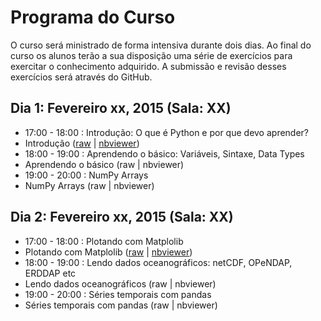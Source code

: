 # Programa do Curso

O curso será ministrado de forma intensiva durante dois dias.
Ao final do curso os alunos terão a sua disposição uma série de exercícios
para exercitar o conhecimento adquirido.
A submissão e revisão desses exercícios será através do GitHub.

## Dia 1: Fevereiro xx, 2015 (Sala: XX)

- 17:00 - 18:00 : Introdução: O que é Python e por que devo aprender?
- Introdução ([raw](http://ocefpaf.github.io/python4oceanographers_intro_course/notebooks/lecture_01.ipynb) | [nbviewer](http://nbviewer.ipython.org/url/ocefpaf.github.io/python4oceanographers_intro_course/notebooks/lecture_01.ipynb))
- 18:00 - 19:00 : Aprendendo o básico: Variáveis, Sintaxe, Data Types
- Aprendendo o básico (raw | nbviewer)
- 19:00 - 20:00 : NumPy Arrays
- NumPy Arrays (raw | nbviewer)

## Dia 2: Fevereiro xx, 2015 (Sala: XX)

- 17:00 - 18:00 : Plotando com Matplolib
- Plotando com Matplolib ([raw](http://ocefpaf.github.io/python4oceanographers_intro_course/notebooks/lecture_02.ipynb) | [nbviewer](http://ocefpaf.github.io/python4oceanographers_intro_course/notebooks/lecture_02.ipynb))
- 18:00 - 19:00 : Lendo dados oceanográficos: netCDF, OPeNDAP, ERDDAP etc
- Lendo dados oceanográficos (raw | nbviewer)
- 19:00 - 20:00 : Séries temporais com pandas
- Séries temporais com pandas (raw | nbviewer)
